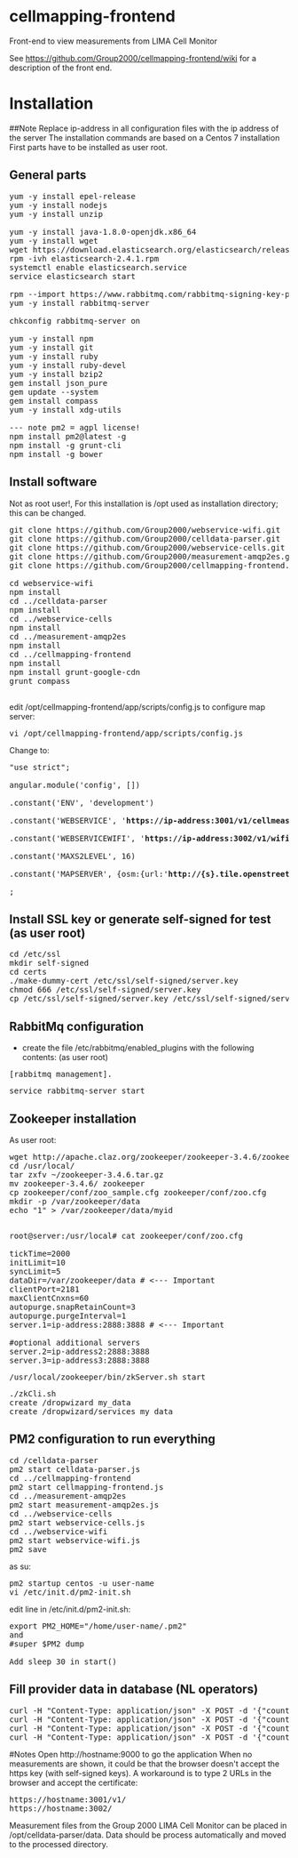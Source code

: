 # cellmapping-frontend
Front-end to view measurements from LIMA Cell Monitor

See https://github.com/Group2000/cellmapping-frontend/wiki for a description of the front end.

# Installation
##Note
Replace ip-address in all configuration files with the ip address of the server
The installation commands are based on a Centos 7 installation<BR>
First parts have to be installed as user root.
## General parts
<pre>
yum -y install epel-release
yum -y install nodejs
yum -y install unzip

yum -y install java-1.8.0-openjdk.x86_64
yum -y install wget
wget https://download.elasticsearch.org/elasticsearch/release/org/elasticsearch/distribution/rpm/elasticsearch/2.4.1/elasticsearch-2.4.1.rpm
rpm -ivh elasticsearch-2.4.1.rpm
systemctl enable elasticsearch.service
service elasticsearch start

rpm --import https://www.rabbitmq.com/rabbitmq-signing-key-public.asc
yum -y install rabbitmq-server

chkconfig rabbitmq-server on

yum -y install npm
yum -y install git
yum -y install ruby
yum -y install ruby-devel
yum -y install bzip2
gem install json_pure
gem update --system
gem install compass
yum -y install xdg-utils

--- note pm2 = agpl license!
npm install pm2@latest -g
npm install -g grunt-cli
npm install -g bower
</pre>

## Install software
Not as root user!, For this installation is /opt used as installation directory; this can be changed.
<pre>
git clone https://github.com/Group2000/webservice-wifi.git
git clone https://github.com/Group2000/celldata-parser.git
git clone https://github.com/Group2000/webservice-cells.git
git clone https://github.com/Group2000/measurement-amqp2es.git
git clone https://github.com/Group2000/cellmapping-frontend.git

cd webservice-wifi
npm install
cd ../celldata-parser
npm install
cd ../webservice-cells
npm install
cd ../measurement-amqp2es
npm install
cd ../cellmapping-frontend
npm install
npm install grunt-google-cdn
grunt compass

</pre>
edit /opt/cellmapping-frontend/app/scripts/config.js to configure map server:
<pre>
vi /opt/cellmapping-frontend/app/scripts/config.js
</pre>
Change to:
<pre>
"use strict";

angular.module('config', [])

.constant('ENV', 'development')

.constant('WEBSERVICE', '<B>https://ip-address:3001/v1/cellmeasurements-dev</B>')

.constant('WEBSERVICEWIFI', '<B>https://ip-address:3002/v1/wifimeasurements-dev</B>')

.constant('MAXS2LEVEL', 16)

.constant('MAPSERVER', {osm:{url:'<B>http://{s}.tile.openstreetmap.org/{z}/{x}/{y}.png</B>',type:'xyz',name:'OpenStreetMap',options:{tms:false,maxZoom:22,opacity:1}},luchtfoto:{url:'https://localhost/tiles/ortho_rgb_composite/{z}/{x}/{y}.png',type:'xyz',name:'Luchtfoto',options:{tms:false,maxZoom:20,opacity:0.9}},center:{lat:52.06,lng:4.37,zoom:10}})

;
</pre>

## Install SSL key or generate self-signed for test (as user root)
<pre>
cd /etc/ssl
mkdir self-signed
cd certs
./make-dummy-cert /etc/ssl/self-signed/server.key
chmod 666 /etc/ssl/self-signed/server.key
cp /etc/ssl/self-signed/server.key /etc/ssl/self-signed/server.crt
</pre>

## RabbitMq configuration
* create the file /etc/rabbitmq/enabled_plugins with the following contents: (as user root)
<pre>
[rabbitmq_management].
</pre>

<pre>
service rabbitmq-server start
</pre>

## Zookeeper installation
As user root:
<pre>
wget http://apache.claz.org/zookeeper/zookeeper-3.4.6/zookeeper-3.4.6.tar.gz
cd /usr/local/
tar zxfv ~/zookeeper-3.4.6.tar.gz
mv zookeeper-3.4.6/ zookeeper
cp zookeeper/conf/zoo_sample.cfg zookeeper/conf/zoo.cfg
mkdir -p /var/zookeeper/data
echo "1" > /var/zookeeper/data/myid

</pre>
<pre>
root@server:/usr/local# cat zookeeper/conf/zoo.cfg

tickTime=2000
initLimit=10
syncLimit=5
dataDir=/var/zookeeper/data # <--- Important
clientPort=2181
maxClientCnxns=60
autopurge.snapRetainCount=3
autopurge.purgeInterval=1
server.1=ip-address:2888:3888 # <--- Important

#optional additional servers
server.2=ip-address2:2888:3888
server.3=ip-address3:2888:3888
</pre>

<pre>
/usr/local/zookeeper/bin/zkServer.sh start
</pre> 

<pre>
./zkCli.sh
create /dropwizard my_data
create /dropwizard/services my_data
</pre>

## PM2 configuration to run everything
<pre>
cd <Install-dir>/celldata-parser
pm2 start celldata-parser.js
cd ../cellmapping-frontend
pm2 start cellmapping-frontend.js
cd ../measurement-amqp2es
pm2 start measurement-amqp2es.js
cd ../webservice-cells
pm2 start webservice-cells.js
cd ../webservice-wifi
pm2 start webservice-wifi.js
pm2 save
</pre>
as su:
<pre>
pm2 startup centos -u user-name
vi /etc/init.d/pm2-init.sh
</pre>
edit line in /etc/init.d/pm2-init.sh:
<pre>
export PM2_HOME="/home/user-name/.pm2"
and
#super $PM2 dump

Add sleep 30 in start()
</pre>

## Fill provider data in database (NL operators)
<pre>
curl -H "Content-Type: application/json" -X POST -d '{"country":"Netherlands","iso":"NL","brand":"Vodafone","name":"Vodafone NL","mcc":204,"net":4}' -k https://ip-address:3001/v1/cellmeasurements-dev/provider
curl -H "Content-Type: application/json" -X POST -d '{"country":"Netherlands","iso":"NL","brand":"KPN","name":"KPN NL","mcc":204,"net":8}' -k https://ip-address:3001/v1/cellmeasurements-dev/provider
curl -H "Content-Type: application/json" -X POST -d '{"country":"Netherlands","iso":"NL","brand":"T-Mobile","name":"TMO NL","mcc":204,"net":16}' -k https://ip-address:3001/v1/cellmeasurements-dev/provider
curl -H "Content-Type: application/json" -X POST -d '{"country":"Netherlands","iso":"NL","brand":"Tele 2","name":"Tele2 NL","mcc":204,"net":2}' -k https://ip-address:3001/v1/cellmeasurements-dev/provider
</pre>

#Notes
Open http://hostname:9000 to go the application
When no measurements are shown, it could be that the browser doesn't accept the https key (with self-signed keys). A workaround is to type 2 URLs in the browser and accept the certificate:
<pre>
https://hostname:3001/v1/
https://hostname:3002/
</pre>
Measurement files from the Group 2000 LIMA Cell Monitor can be placed in /opt/celldata-parser/data. Data should be process automatically and moved to the processed directory.
